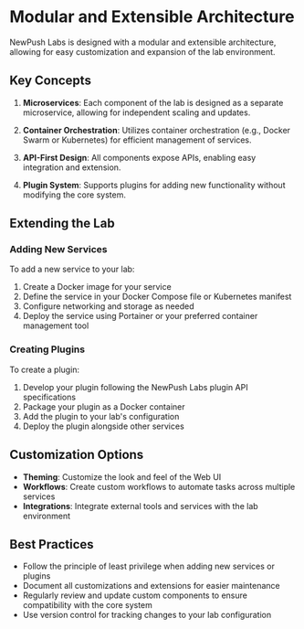 # Modular and Extensible Architecture

NewPush Labs is designed with a modular and extensible architecture, allowing for easy customization and expansion of the lab environment.

## Key Concepts

1. **Microservices**: Each component of the lab is designed as a separate microservice, allowing for independent scaling and updates.

2. **Container Orchestration**: Utilizes container orchestration (e.g., Docker Swarm or Kubernetes) for efficient management of services.

3. **API-First Design**: All components expose APIs, enabling easy integration and extension.

4. **Plugin System**: Supports plugins for adding new functionality without modifying the core system.

## Extending the Lab

### Adding New Services

To add a new service to your lab:

1. Create a Docker image for your service
2. Define the service in your Docker Compose file or Kubernetes manifest
3. Configure networking and storage as needed
4. Deploy the service using Portainer or your preferred container management tool

### Creating Plugins

To create a plugin:

1. Develop your plugin following the NewPush Labs plugin API specifications
2. Package your plugin as a Docker container
3. Add the plugin to your lab's configuration
4. Deploy the plugin alongside other services

## Customization Options

- **Theming**: Customize the look and feel of the Web UI
- **Workflows**: Create custom workflows to automate tasks across multiple services
- **Integrations**: Integrate external tools and services with the lab environment

## Best Practices

- Follow the principle of least privilege when adding new services or plugins
- Document all customizations and extensions for easier maintenance
- Regularly review and update custom components to ensure compatibility with the core system
- Use version control for tracking changes to your lab configuration